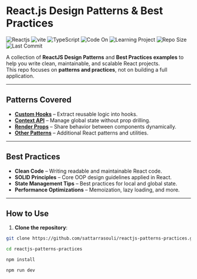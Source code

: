 
# React.js Design Patterns & Best Practices
![Reactjs](https://img.shields.io/badge/React.js-3178C6?style=for-the-badge&logo=react&logoColor=white)
![vite](https://img.shields.io/badge/vite-3178C6?style=for-the-badge&logo=vite&logoColor=white)
![TypeScript](https://img.shields.io/badge/TypeScript-3178C6?style=for-the-badge&logo=typescript&logoColor=white)
![Code On](https://img.shields.io/badge/Code%20On-💻-lightgrey?style=for-the-badge)
![Learning Project](https://img.shields.io/badge/Purpose-Learning-blueviolet?style=for-the-badge)
![Repo Size](https://img.shields.io/github/repo-size/sattarrasouli/reactjs-patterns-practices?style=for-the-badge)
![Last Commit](https://img.shields.io/github/last-commit/sattarrasouli/reactjs-patterns-practices?style=for-the-badge)

A collection of **ReactJS Design Patterns** and **Best Practices examples** to help you write clean, maintainable, and scalable React projects.  
This repo focuses on **patterns and practices**, not on building a full application.

---

## Patterns Covered

- **[Custom Hooks](#custom-hooks)** – Extract reusable logic into hooks.  
- **[Context API](#context-api)** – Manage global state without prop drilling.  
- **[Render Props](#render-props)** – Share behavior between components dynamically.  
- **[Other Patterns](#other-patterns)** – Additional React patterns and utilities.

---

## Best Practices

- **Clean Code** – Writing readable and maintainable React code.  
- **SOLID Principles** – Core OOP design guidelines applied in React.  
- **State Management Tips** – Best practices for local and global state.  
- **Performance Optimizations** – Memoization, lazy loading, and more.

---

## How to Use

1. **Clone the repository**:

```bash
git clone https://github.com/sattarrasouli/reactjs-patterns-practices.git

cd reactjs-patterns-practices

npm install

npm run dev

```